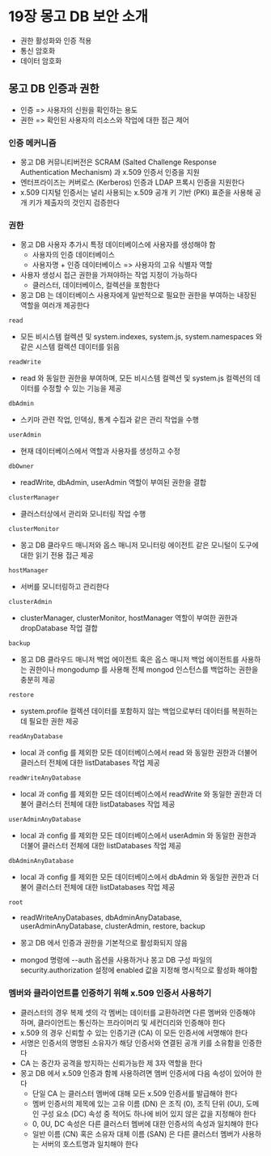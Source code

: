 # 19장 몽고 DB 보안 소개
- 권한 활성화와 인증 적용
- 통신 암호화
- 데이터 암호화

## 몽고 DB 인증과 권한
- 인증 => 사용자의 신원을 확인하는 용도
- 권한 => 확인된 사용자의 리소스와 작업에 대한 접근 제어

### 인증 메커니즘
- 몽고 DB 커뮤니티버전은 SCRAM (Salted Challenge Response Authentication Mechanism) 과 x.509 인증서 인증을 지원
- 엔터프라이즈는 커버로스 (Kerberos) 인증과 LDAP 프록시 인증을 지원한다
- x.509 디지털 인증서는 널리 사용되는 x.509 공개 키 기반 (PKI) 표준을 사용해 공개 키가 제출자의 것인지 검증한다

### 권한
- 몽고 DB 사용자 추가시 특정 데이터베이스에 사용자를 생성해야 함
    - 사용자의 인증 데이터베이스
    - 사용자명 + 인증 데이터베이스 => 사용자의 고유 식별자 역할
- 사용자 생성시 접근 권한을 가져야하는 작업 지정이 가능하다
  - 클러스터, 데이터베이스, 컬렉션을 포함한다
- 몽고 DB 는 데이터베이스 사용자에게 일반적으로 필요한 권한을 부여하는 내장된 역할을 여러개 제공한다

`read`
- 모든 비시스템 컬렉션 및 system.indexes, system.js, system.namespaces 와 같은 시스템 컬렉션 데이터를 읽음

`readWrite`
- read 와 동일한 권한을 부여하며, 모든 비시스템 컬렉션 및 system.js 컬렉션의 데이터를 수정할 수 있는 기능을 제공

`dbAdmin`
- 스키마 관련 작업, 인덱싱, 통계 수집과 같은 관리 작업을 수행

`userAdmin`
- 현재 데이터베이스에서 역할과 사용자를 생성하고 수정

`dbOwner`
- readWrite, dbAdmin, userAdmin 역할이 부여된 권한을 결합

`clusterManager`
- 클러스터상에서 관리와 모니터링 작업 수행

`clusterMonitor`
- 몽고 DB 클라우드 매니저와 옵스 매니저 모니터링 에이전트 같은 모니털이 도구에 대한 읽기 전용 접근 제공

`hostManager`
- 서버를 모니터링하고 관리한다

`clusterAdmin`
- clusterManager, clusterMonitor, hostManager 역할이 부여한 권한과 dropDatabase 작업 결합

`backup`
- 몽고 DB 클라우드 매니저 백업 에이전트 혹은 옵스 매니저 백업 에이전트를 사용하는 권한이나 mongodump 를 사용해 전체 mongod 인스턴스를 백업하는 권한을 충분히 제공

`restore`
- system.profile 컬렉션 데이터를 포함하지 않는 백업으로부터 데이터를 복원하는 데 필요한 권한 제공

`readAnyDatabase`
- local 과 config 를 제외한 모든 데이터베이스에서 read 와 동일한 권한과 더불어 클러스터 전체에 대한 listDatabases 작업 제공

`readWriteAnyDatabase`
- local 과 config 를 제외한 모든 데이터베이스에서 readWrite 와 동일한 권한과 더불어 클러스터 전체에 대한 listDatabases 작업 제공

`userAdminAnyDatabase`
- local 과 config 를 제외한 모든 데이터베이스에서 userAdmin 와 동일한 권한과 더불어 클러스터 전체에 대한 listDatabases 작업 제공

`dbAdminAnyDatabase`
- local 과 config 를 제외한 모든 데이터베이스에서 dbAdmin 와 동일한 권한과 더불어 클러스터 전체에 대한 listDatabases 작업 제공

`root`
- readWriteAnyDatabases, dbAdminAnyDatabase, userAdminAnyDatabase, clusterAdmin, restore, backup


- 몽고 DB 에서 인증과 권한을 기본적으로 활성화되지 않음
- mongod 명령에 --auth 옵션을 사용하거나 몽고 DB 구성 파일의 security.authorization 설정에 enabled 값을 지정해 명시적으로 활성화 해야함

### 멤버와 클라이언트를 인증하기 위해 x.509 인증서 사용하기
- 클러스터의 경우 복제 셋의 각 멤버는 데이터를 교환하려면 다른 멤버와 인증해야 하며, 클라이언트는 통신하는 프라이머리 및 세컨더리와 인증해야 한다
- x.509 의 경우 신뢰할 수 있는 인증기관 (CA) 이 모든 인증서에 서명해야 한다
- 서명은 인증서의 명명된 소유자가 해당 인증서와 연결된 공개 키를 소유함을 인증한다
- CA 는 중간자 공격을 방지하는 신뢰가능한 제 3자 역할을 한다
- 몽고 DB 에서 x.509 인증과 함께 사용하려면 멤버 인증서에 다음 속성이 있어야 한다
  - 단일 CA 는 클러스터 멤버에 대해 모든 x.509 인증서를 발급해야 한다
  - 멤버 인증서의 제목에 있는 고유 이름 (DN) 은 조직 (0), 조직 단위 (0U), 도메인 구성 요소 (DC) 속성 중 적어도 하나에 비어 있지 않은 값을 지정해야 한다
  - 0, 0U, DC 속성은 다른 클러스터 멤버에 대한 인증서의 속성과 일치해야 한다
  - 일반 이름 (CN) 혹은 소유자 대체 이름 (SAN) 은 다른 클러스터 멤버가 사용하는 서버의 호스트명과 일치해야 한다